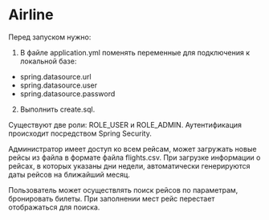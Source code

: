 # Airline

Перед запуском нужно:

1) В файле application.yml поменять переменные для подключения к локальной базе:
- spring.datasource.url
- spring.datasource.user
- spring.datasource.password

2) Выполнить create.sql.

Существуют две роли: ROLE_USER и ROLE_ADMIN.
Аутентификация происходит посредством Spring Security.

Администратор имеет доступ ко всем рейсам, может загружать новые рейсы из файла в формате файла flights.csv.
При загрузке информации о рейсах, в которых указаны дни недели, автоматически генерируются даты рейсов на ближайший месяц.

Пользователь может осуществлять поиск рейсов по параметрам, бронировать билеты.
При заполнении мест рейс перестает отображаться для поиска.
